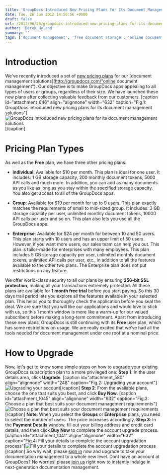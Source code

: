 ```yaml
---
title: 'GroupDocs Introduced New Pricing Plans for Its Document Management Solutions'
date: Tue, 26 Jun 2012 14:56:56 +0000
draft: false
url: /2012/06/26/groupdocs-introduced-new-pricing-plans-for-its-document-management-solutions/
author: 'Derek Hyland'
summary: ''
tags: ['document management', 'free document storage', 'online document management system', 'zArchive']
---
```


# Introduction

We've recently introduced a set of [new pricing plans](http://groupdocs.com/purchase/cloud-app-pricing) for our [document management solutions](http://groupdocs.com/"online document management"). Our objective is to make GroupDocs apps appealing to all types of users or groups, regardless of their size. We have launched these new plans after collecting valuable feedback from our customers. \[caption id="attachment\_646" align="alignnone" width="632" caption="Fig.1: GroupDocs introduced new pricing plans for its document management solutions"\]![GroupDocs introduced new pricing plans for its document management solutions ](https://blog.groupdocs.com/wp-content/uploads/sites/4/2012/06/Pricing-page-new.png)\[/caption\]

# Pricing Plan Types

As well as the **Free** plan, we have three other pricing plans:

*   **Individual**: Available for $10 per month. This plan is ideal for one user. It includes: 1 GB storage capacity, 200 monthly document tokens, 5000 API calls and much more. In addition, you can add as many documents as you like as long as you stay within the specified storage capacity. You also get access to all of the GroupDocs apps.

*   **Group**: Available for $19 per month for up to 9 users. This plan exactly matches the requirements of small to mid-sized group. It includes: 3 GB storage capacity per user, unlimited monthly document tokens, 10000 API calls per user and so on. This plan also lets you use all the GroupDocs apps.

*   **Enterprise**: Available for $24 per month for between 10 and 50 users. This plan starts with 10 users and has an upper limit of 50 users. However, if you want more users, our sales team can help you out. This plan is tailor-made for enterprises with many employees. This plan includes 5 GB storage capacity per user, unlimited monthly document tokens, unlimited API calls per user, etc., in addition to all the features available to the other two plans. The Enterprise plan does not put restrictions on any feature.

We offer world-class security to all our plans by ensuring **256-bit SSL protection**, making all your transactions extremely protected. All these plans are available for **1 month free trial** before you start paying. So this 30 days trail period lets you explore all the features available in your selected plan. This helps you to thoroughly check the application before you seal the deal. We are sure that you will like our applications and would love to stick with us, so this 1 month window is more like a warm-up for our valued subscribers before making a long-term commitment. Apart from introducing these new plans, GroupDocs is still continuing with its **Free** user plan, which has some restrictions on usage. We are really excited that we’ve had all the tools needed for document management under one roof at a nominal price.

# How to Upgrade

Now, let's get to know some simple steps on how to upgrade your existing GroupDocs subscription plan to a more privileged one: **Step 1**: In the user details area, click **Upgrade**. \[caption id="attachment\_580" align="alignnone" width="248" caption="Fig.2: Upgrading your account"\]![Upgrading your account](https://blog.groupdocs.com/wp-content/uploads/sites/4/2012/06/upgrade.png)\[/caption\] **Step 2**: From the available plans, choose the one that suits you best, and click **Buy Now**. \[caption id="attachment\_1045" align="alignnone" width="632" caption="Fig.3: Choose a plan that best suits your document management requirements"\]![Choose a plan that best suits your document management requirements](https://blog.groupdocs.com/wp-content/uploads/sites/4/2012/06/Choose-a-plan-that-best-suits-your-document-management-requirements1.png)\[/caption\] **Note**: When you select the **Groups** or **Enterprise** plans, you need to select the number of users. The price increases accordingly. **Step 3**: In the **Payment Details** window, fill out your billing address and credit card details, and then click **Buy Now** to complete the account upgrade process. \[caption id="attachment\_1041" align="alignnone" width="632" caption="Fig.4: Fill your details to complete the account upgradation process"\]![Fill your details to complete the account upgradation process](https://blog.groupdocs.com/wp-content/uploads/sites/4/2012/06/Fill-your-details-to-complete-the-account-upgradation-process.png)\[/caption\] So why wait, please [sign in](https://apps.groupdocs.com/sign-in) now and upgrade to take your documentation management to a whole new level. Dont have an account at GroupDocs? No worries! please [join us](https://apps.groupdocs.com/sign-up) right now to instantly indulge in next-generation documentation management.




